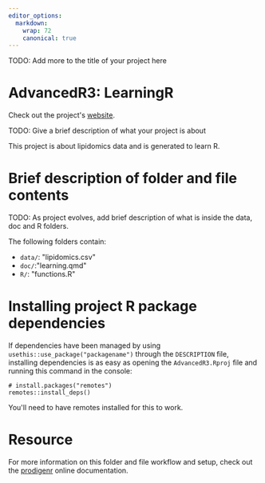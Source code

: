 ```yaml
---
editor_options:
  markdown:
    wrap: 72
    canonical: true
---
```


TODO: Add more to the title of your project here

# AdvancedR3: LearningR

Check out the project's
[website](https://n-j-jensen.github.io/AdvancedR3/).

TODO: Give a brief description of what your project is about

This project is about lipidomics data and is generated to learn R.

# Brief description of folder and file contents

TODO: As project evolves, add brief description of what is inside the
data, doc and R folders.

The following folders contain:

-   `data/`: "lipidomics.csv"
-   `doc/`:"learning.qmd"
-   `R/`: "functions.R"

# Installing project R package dependencies

If dependencies have been managed by using
`usethis::use_package("packagename")` through the `DESCRIPTION` file,
installing dependencies is as easy as opening the `AdvancedR3.Rproj`
file and running this command in the console:

```         
# install.packages("remotes")
remotes::install_deps()
```

You'll need to have remotes installed for this to work.

# Resource

For more information on this folder and file workflow and setup, check
out the [prodigenr](https://rostools.github.io/prodigenr) online
documentation.

